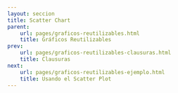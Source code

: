 ```yaml
---
layout: seccion
title: Scatter Chart
parent:
    url: pages/graficos-reutilizables.html
    title: Gráficos Reutilizables
prev:
    url: pages/graficos-reutilizables-clausuras.html
    title: Clausuras
next:
    url: pages/graficos-reutilizables-ejemplo.html
    title: Usando el Scatter Plot
---
```


<div>
    <style>
            .axis path, line {
                fill: none;
                stroke: black;
                stroke-width: 1px;
            }

            .axis text {
                fill: black;
                font-size: 11px;
            }

            .node-highlight{
                fill: #fff;
                cursor: default
            }
    </style>
</div>

Vamos a usar la estructura de gráficos reusables con el código del scatter plot creado antes. Definimos los datos nuevamente.

<div class="runnable" id="code-a01">
var datosA = [
    {nombre: 'Manzana',     color: '#ff0000',  calorias: 52,   grasa: 0.2,  proteinas: 0.3,   azucar: 14},
    {nombre: 'Hamburguesa', color: '#993300',  calorias: 295,  grasa: 14,   proteinas: 17,    azucar: 24},
    {nombre: 'Pizza',       color: '#cc9900',  calorias: 266,  grasa: 10,   proteinas: 11,    azucar: 33},
    {nombre: 'Palta',       color: '#004400',  calorias: 160,  grasa: 15,   proteinas:  2,    azucar: 9},
    {nombre:'Platano',      color:'#ffcc00',   calorias: 89,   grasa: 0.3,  proteinas: 1.1,   azucar: 23},
    {nombre:'Nuez',         color:'#cc6600',   calorias: 576,  grasa: 49,   proteinas: 21,    azucar: 22},
    {nombre:'Almendra',     color:'#660033',   calorias: 576,  grasa: 49,   proteinas: 21,    azucar: 22},
    {nombre:'Pollo',        color:'#cc9900',   calorias: 219,  grasa: 12,   proteinas: 27,    azucar: 0},
    {nombre:'Pavo',         color:'#ffcc33',   calorias: 111,  grasa: 0.7,  proteinas: 25,    azucar: 0.1},
    {nombre:'Baggel',       color:'#cc9966',   calorias: 250,  grasa: 1.5,  proteinas: 10,    azucar: 49},
    {nombre:'Brocoli',      color:'#00bb00',   calorias: 34,   grasa: 0.4,  proteinas: 2.8,   azucar: 7},
    {nombre:'Pan',          color:'#cc6633',   calorias: 289,  grasa: 1.8,  proteinas: 12,    azucar: 56},
    {nombre:'Papas fritas', color:'#ffcc00',   calorias: 536,  grasa: 35,   proteinas: 7,     azucar: 53},
    {nombre:'Vino',         color:'#660066',   calorias: 83,   grasa: 0,    proteinas: 0.1,   azucar: 2.7},
    {nombre:'Uva',          color:'#66cc66',   calorias: 67,   grasa: 0.4,  proteinas: 0.6,   azucar: 17},
    {nombre:'Granola',      color:'#ff9900',   calorias: 471,  grasa: 20,   proteinas: 10,    azucar: 64},
    {nombre:'Zanahoria',    color:'#ff3300',   calorias: 41,   grasa: 0.2,  proteinas: 0.9,   azucar: 10},
    {nombre:'Tomate',       color:'#ff0000',   calorias: 18,   grasa: 3.9,  proteinas: 0.9,   azucar: 3.9},
    {nombre:'Naranja',      color:'#ff6600',   calorias: 47,   grasa: 0.1,  proteinas: 0.9,   azucar: 12},
    {nombre:'Pera',         color:'#00ff00',   calorias: 57,   grasa: 0.1,  proteinas: 0.4,   azucar: 15},
    {nombre:'Nutella',      color:'#550000',   calorias: 500,  grasa: 27,   proteinas: 5,     azucar: 50},
    {nombre:'Arroz',        color:'#ffffcc',   calorias: 111,  grasa: 0.9,  proteinas: 2.6,   azucar: 23},
    {nombre:'Chocolate',    color:'#330000',   calorias: 546,  grasa: 31,   proteinas: 4.9,   azucar: 61},
    {nombre:'Rabano',       color:'#cc0033',   calorias: 16,   grasa: 0.1,  proteinas: 0.7,   azucar: 3.4},
    {nombre:'Soya',         color:'#004400',   calorias: 446,  grasa: 20,   proteinas: 36,    azucar: 30},
    {nombre:'Aceite',       color:'#007700',   calorias: 884,  grasa: 100,  proteinas: 0,     azucar: 0},
    {nombre:'Leche',        color:'#eeeeee',   calorias: 42,   grasa: 1,    proteinas: 3.4,   azucar: 5},
    {nombre:'Queso',        color:'#ffff00',   calorias: 371,  grasa: 32,   proteinas: 18,    azucar: 3.7},
    {nombre:'Pan Pita',     color:'#660033',   calorias: 275,  grasa: 1.2,  proteinas: 9,     azucar: 56},
    {nombre:'Vacuno',       color:'#660000',   calorias: 250,  grasa: 15,   proteinas: 26,    azucar: 0},
    {nombre:'Zapayo',       color:'#ff6600',   calorias: 26,   grasa: 0.1,   proteinas: 1,    azucar: 6},
    {nombre:'Piña',         color:'#ffff99',   calorias: 50,   grasa: 0.1,   proteinas: 0.5,  azucar: 13},
    {nombre:'Coco',         color:'#ffffcc',   calorias: 354,  grasa: 33,    proteinas: 3.3,  azucar: 15}
];
</div>
<script>codeBlock().editor('#code-a01').init();</script>

Creamos la estructura básica de los gráficos reutilizables.

<div class="runnable" id="code-a02">
function scatterChart() {

    // Atributos del grafico
    var width  = 600,
        height = 400;

    // Creación y actualización del grafico
    function chart(selection) {
        selection.each(function(data) {

        });
    }

    // Funciones de configuración

    chart.width = function(newWidth) {
        if (!arguments.length) { return width; }
        width = newWidth;
        return chart;
    };

    return chart;
}
</div>
<script>codeBlock().editor('#code-a02').init();</script>

Ahora, agregamos los valores de configuración al gráfico y reemplazamos el contenido de la función `chart` con el código de creación del scatter plot.

<div class="runnable" id="code-a03">
function scatterChart() {

    // Atributos por defecto del gráfico
    var width     = 800,
        height    = 300,
        margin    = {top: 30, right: 20, bottom: 20, left: 40},
        maxRadius = 20,
        duration  = 1e3,
        x         = function(d) { return d.x; },
        y         = function(d) { return d.y; },
        r         = function(d) { return d.z; };

    // Creación y actualización del grafico
    function chart(selection) {
        selection.each(function(data) {

            var div = d3.select(this),
                svg = div.selectAll('svg').data([data]);

            var svgEnter = svg.enter().append('svg');

            // Setup SVG
            svgEnter
                .attr('width', width)
                .attr('height', height);

            svgEnter.append('g').attr('class', 'chart');
            svgEnter.append('g').attr('class', 'axis xaxis');
            svgEnter.append('g').attr('class', 'axis yaxis');

            // Update groups
            var gchart = svg.selectAll('g.chart').data([data]),
                gxaxis = svg.selectAll('g.xaxis').data([data]),
                gyaxis = svg.selectAll('g.yaxis').data([data]);

            svg.attr('width', width).attr('height', height);

            gchart.attr('transform', 'translate(' + margin.left + ',' + margin.top + ')');
            gyaxis.attr('transform', 'translate(' + margin.left + ',' + margin.top + ')');
            gxaxis.attr('transform', 'translate(' + margin.left + ',' + (height - margin.bottom) + ')');

            // Escalas
            var xScale = d3.scale.linear()
                .domain([0, d3.max(data, x)])
                .range([0, width - margin.left - margin.right]);

            var yScale = d3.scale.linear()
                .domain([0, d3.max(data, y)])
                .range([height - margin.top - margin.bottom, 0]);

            var rScale = d3.scale.sqrt()
                .domain([0, d3.max(data, r)])
                .range([5, maxRadius]);

            // Axis
            var xAxis = d3.svg.axis()
                .scale(xScale)
                .orient('bottom');

            gxaxis.call(xAxis);

            var yAxis = d3.svg.axis()
                .scale(yScale)
                .orient('left');

            gyaxis.call(yAxis);

            // Circles
            var circles = gchart.selectAll('circle.bubble').data(data);

            circles.enter().append('circle')
                .attr('class', 'bubble')
                .attr('cx', function(d) { return xScale(x(d)); })
                .attr('cy', function(d) { return yScale(y(d)); })
                .attr('fill', function(d) {return d.color})
                .attr('opacity', 0.7)
                .attr('stroke', 'black')
                .attr('stroke-width','1')
                .on('mouseover', function(d) { d3.select(this).classed('node-highlight', true); })
                .on('mouseout', function(d) { d3.select(this).classed('node-highlight', false); });

            circles.transition().duration(duration)
                .attr('r', function(d) { return rScale(r(d)); })
                .attr('cx', function(d) { return xScale(x(d)); })
                .attr('cy', function(d) { return yScale(y(d)); });

            circles.exit().transition().duration(duration)
                .attr('r', 0);

            // END COPY PASTE

        });
    }

    // Funciones de configuración

    chart.height = function(value) {
        if (!arguments.length) { return height; }
        height = value;
        return chart;
    };

    chart.width = function(value) {
        if (!arguments.length) { return width; }
        width = value;
        return chart;
    };

    chart.margin = function(value) {
        if (!arguments.length) { return margin; }
        margin = value;
        return chart;
    };

    chart.x = function(value) {
        if (!arguments.length) { return x; }
        x = value;
        return chart;
    };

    chart.y = function(value) {
        if (!arguments.length) { return y; }
        y = value;
        return chart;
    };

    chart.r = function(value) {
        if (!arguments.length) { return r; }
        r = value;
        return chart;
    };

    return chart;
}
</div>
<script>codeBlock().editor('#code-a03').init();</script>

### Usando el gráfico


<div class="runnable" id="code-a04">
    var scatter = scatterChart()
        .x(function(d) { return d.calorias; })
        .y(function(d) { return d.proteinas; })
        .r(function(d) { return d.grasa; })
        .width(300)
        .height(200);

    d3.select('#ejemplo-a04')
        .data([datosA])
        .call(scatter);
</div>
<script>codeBlock().editor('#code-a04').init();</script>

<div class="ejemplo">
    <div id="ejemplo-a04"></div>
</div>

y podemos hacer update

<div class="runnable" id="code-a05">
    var scatter = scatterChart()
        .x(function(d) { return d.grasa; })
        .y(function(d) { return d.proteinas; })
        .r(function(d) { return d.calorias; })
        .width(600)
        .height(150);

    d3.select('#ejemplo-a04')
        .data([datosA])
        .call(scatter);
</div>
<script>codeBlock().editor('#code-a05').init();</script>

